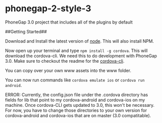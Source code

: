 phonegap-2-style-3
==================

PhoneGap 3.0 project that includes all of the plugins by default


##Getting Started##

Download and Install the latest version of [node](http://nodejs.org/). This will also install NPM.

Now open up your terminal and type `npm install -g cordova`. This will download the cordova-cli. We need this to do development with PhoneGap 3.0. Make sure to checkout the readme for the [cordova-cli](https://github.com/apache/cordova-cli).

You can copy over your own www assets into the www folder. 

You can now run commands like `cordova emulate ios` or `cordova run android`.

ERROR: Currently, the config.json file under the .cordova directory has fields for lib that point to my cordova-android and cordova-ios on my machine. Once cordova-CLI gets updated to 3.0, this won't be necessary. For now, you have to change those directories to your own version for cordova-android and cordova-ios that are on master (3.0 compatitable).
